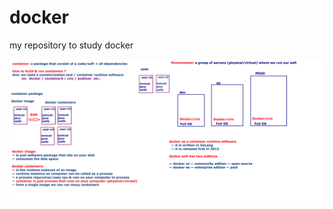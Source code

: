 # docker
my repository to study docker

<img src="https://github.com/seemathapliyal79/docker/blob/main/docker-intro.png">
